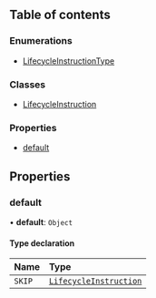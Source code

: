## Table of contents

### Enumerations

- [LifecycleInstructionType](../enums/Enumeration-LifecycleInstructionType)

### Classes

- [LifecycleInstruction](../classes/Class-LifecycleInstruction)

### Properties

- [default](./Module-lifecycle-instruction#default)

## Properties

### default

• **default**: `Object`

#### Type declaration

| Name | Type |
| :------ | :------ |
| `SKIP` | [`LifecycleInstruction`](../classes/Class-LifecycleInstruction) |
